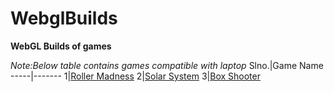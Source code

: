# WebglBuilds

**WebGL Builds of games** 

*Note:Below table contains games compatible with laptop*
Slno.|Game Name
-----|-------
1|[Roller Madness](https://subbireddy143.github.io/WebglBuilds/RollerMadnessWebGLBuild/index.html)
2|[Solar System](https://subbireddy143.github.io/WebglBuilds/SolarSystemWebGLBuild/index.html)
3|[Box Shooter](https://subbireddy143.github.io/WebglBuilds/BoxShooterWebGLBuild/index.html)

<!-- *Note:Below table contains games compatible with mobile*
Slno.|Game Name
-----|-------
1|[SlidingPuzzle](https://subbireddy143.github.io/WebglBuilds/SlidingPuzzleWebGLBuild/index.html) -->
